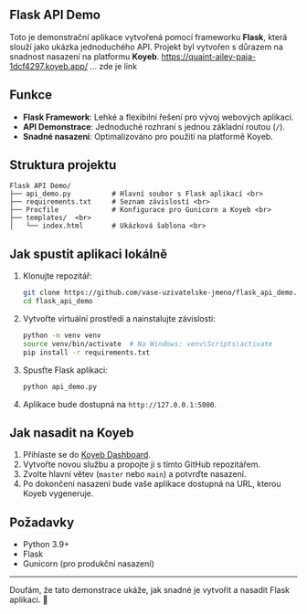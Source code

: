 


## Flask API Demo

Toto je demonstrační aplikace vytvořená pomocí frameworku **Flask**, která slouží jako ukázka jednoduchého API. Projekt byl vytvořen s důrazem na snadnost nasazení na platformu **Koyeb**.
https://quaint-ailey-paja-1dcf4297.koyeb.app/    ... zde je link 

## Funkce
- **Flask Framework**: Lehké a flexibilní řešení pro vývoj webových aplikací.
- **API Demonstrace**: Jednoduché rozhraní s jednou základní routou (`/`).
- **Snadné nasazení**: Optimalizováno pro použití na platformě Koyeb.

## Struktura projektu
```
Flask API Demo/
├── api_demo.py          # Hlavní soubor s Flask aplikací <br>
├── requirements.txt     # Seznam závislostí <br>
├── Procfile             # Konfigurace pro Gunicorn a Koyeb <br>
├── templates/  <br>
│   └── index.html       # Ukázková šablona <br>
```

## Jak spustit aplikaci lokálně
1. Klonujte repozitář:
   ```bash
   git clone https://github.com/vase-uzivatelske-jmeno/flask_api_demo.git
   cd flask_api_demo
   ```

2. Vytvořte virtuální prostředí a nainstalujte závislosti:
   ```bash
   python -m venv venv
   source venv/bin/activate  # Na Windows: venv\Scripts\activate
   pip install -r requirements.txt
   ```

3. Spusťte Flask aplikaci:
   ```bash
   python api_demo.py
   ```

4. Aplikace bude dostupná na `http://127.0.0.1:5000`.

## Jak nasadit na Koyeb
1. Přihlaste se do [Koyeb Dashboard](https://app.koyeb.com/).
2. Vytvořte novou službu a propojte ji s tímto GitHub repozitářem.
3. Zvolte hlavní větev (`master` nebo `main`) a potvrďte nasazení.
4. Po dokončení nasazení bude vaše aplikace dostupná na URL, kterou Koyeb vygeneruje.

## Požadavky
- Python 3.9+
- Flask
- Gunicorn (pro produkční nasazení)

---

Doufám, že tato demonstrace ukáže, jak snadné je vytvořit a nasadit Flask aplikaci. 🚀
```

